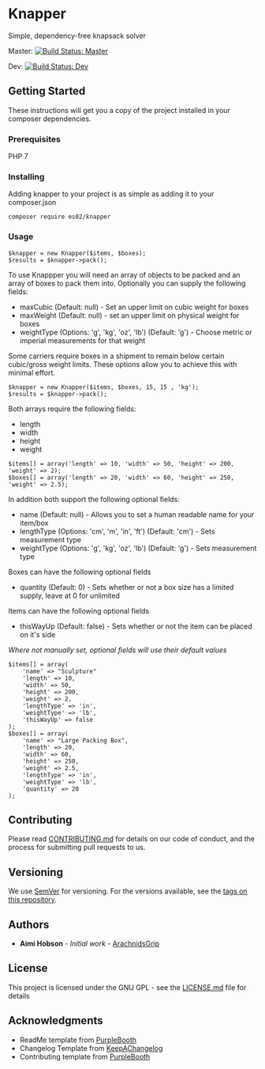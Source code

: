 # Knapper

Simple, dependency-free knapsack solver

Master: [![Build Status: Master](https://travis-ci.com/es02/knapper.svg?branch=master)](https://travis-ci.com/es02/knapper)

Dev: [![Build Status: Dev](https://travis-ci.com/es02/knapper.svg?branch=dev)](https://travis-ci.com/es02/knapper)

## Getting Started

These instructions will get you a copy of the project installed in your composer dependencies.

### Prerequisites

PHP 7

### Installing

Adding knapper to your project is as simple as adding it to your composer.json

```
composer require es02/knapper
```

### Usage

```
$knapper = new Knapper($items, $boxes);
$results = $knapper->pack();
```

To use Knappper you will need an array of objects to be packed and an array of boxes to pack them into.
Optionally you can supply the following fields:

* maxCubic (Default: null) - Set an upper limit on cubic weight for boxes
* maxWeight (Default: null) - set an upper limit on physical weight for boxes
* weightType (Options: 'g', 'kg', 'oz', 'lb') (Default: 'g')  - Choose metric or imperial measurements for that weight

Some carriers require boxes in a shipment to remain below certain cubic/gross weight limits.
These options allow you to achieve this with minimal effort.

```
$knapper = new Knapper($items, $boxes, 15, 15 , 'kg');
$results = $knapper->pack();
```

Both arrays require the following fields:

* length
* width
* height
* weight

```
$items[] = array('length' => 10, 'width' => 50, 'height' => 200, 'weight' => 2);
$boxes[] = array('length' => 20, 'width' => 60, 'height' => 250, 'weight' => 2.5);
```

In addition both support the following optional fields:

* name (Default: null) - Allows you to set a human readable name for your item/box
* lengthType (Options: 'cm', 'm', 'in', 'ft') (Default: 'cm') - Sets measurement type
* weightType (Options: 'g', 'kg', 'oz', 'lb') (Default: 'g') - Sets measurement type

Boxes can have the following optional fields
* quantity  (Default: 0) - Sets whether or not a box size has a limited supply, leave at 0 for unlimited

Items can have the following optional fields
* thisWayUp  (Default: false) - Sets whether or not the item can be placed on it's side

*Where not manually set, optional fields will use their default values*

```
$items[] = array(
    'name' => "Sculpture"
    'length' => 10,
    'width' => 50,
    'height' => 200,
    'weight' => 2,
    'lengthType' => 'in',
    'weightType' => 'lb',
    'thisWayUp' => false
);
$boxes[] = array(
    'name' => "Large Packing Box",
    'length' => 20,
    'width' => 60,
    'height' => 250,
    'weight' => 2.5,
    'lengthType' => 'in',
    'weightType' => 'lb',
    'quantity' => 20
);
```

## Contributing

Please read [CONTRIBUTING.md]() for details on our code of conduct, and the process for submitting pull requests to us.

## Versioning

We use [SemVer](http://semver.org/) for versioning. For the versions available, see the [tags on this repository](https://github.com/es02/knapper/tags).

## Authors

* **Aimi Hobson** - *Initial work* - [ArachnidsGrip](https://github.com/es02)

## License

This project is licensed under the GNU GPL - see the [LICENSE.md](LICENSE.md) file for details

## Acknowledgments

* ReadMe template from [PurpleBooth](https://gist.github.com/PurpleBooth/109311bb0361f32d87a2)
* Changelog Template from [KeepAChangelog](https://keepachangelog.com/en/1.0.0/)
* Contributing template from [PurpleBooth](https://gist.github.com/PurpleBooth/b24679402957c63ec426)
